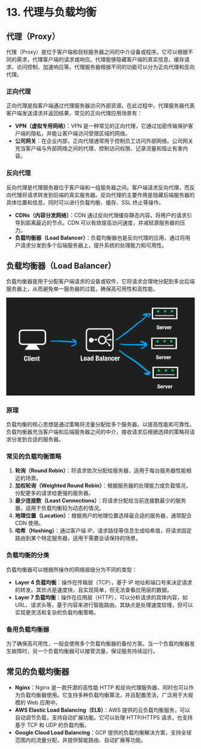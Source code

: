 # 13. 代理与负载均衡

## 代理（Proxy）

代理（Proxy）是位于客户端和目标服务器之间的中介设备或程序。它可以根据不同的需求，代理客户端的请求或响应。代理能够隐藏客户端的真实信息、缓存请求、访问控制、加速响应等。代理服务器根据不同的功能可以分为正向代理和反向代理。

### 正向代理

正向代理是指客户端通过代理服务器访问外部资源。在此过程中，代理服务器代表客户端发送请求并返回结果，常见的正向代理应用场景有：

- **VPN（虚拟专用网络）**：VPN 是一种常见的正向代理，它通过加密传输保护客户端的隐私，并能让客户端访问受限区域的网络。
- **公司网关**：在企业内部，正向代理通常用于控制员工访问外部网络。公司网关充当客户端与外部网络之间的代理，控制访问权限、记录流量和阻止有害内容。

### 反向代理

反向代理是代理服务器位于客户端和一组服务器之间。客户端请求反向代理，而反向代理将请求转发到后端的真实服务器。反向代理的主要作用是隐藏后端服务器的具体位置和信息，同时可以进行负载均衡、缓存、SSL 终止等操作。

- **CDNs（内容分发网络）**：CDN 通过反向代理缓存静态内容，将用户的请求引导到距离最近的节点。CDN 可以有效提高访问速度，并减轻源服务器的压力。
- **负载均衡器（Load Balancer）**：负载均衡器也是反向代理的应用，通过将用户请求分发到多个后端服务器上，提升系统的处理能力和可用性。

## 负载均衡器（Load Balancer）

负载均衡器是用于分配客户端请求的设备或软件，它将请求合理地分配到多台后端服务器上，从而避免单一服务器的过载，确保高可用性和高性能。

![](../image/system-5.png)

### 原理

负载均衡的核心思想是通过策略将流量分配给多个服务器，以提高性能和可靠性。负载均衡器充当客户端和后端服务器之间的中介，接收请求后根据选择的策略将请求分发到合适的服务器。

### 常见的负载均衡策略

1. **轮询（Round Robin）**：将请求依次分配给服务器，适用于每台服务器性能相近的场景。
2. **加权轮询（Weighted Round Robin）**：根据服务器的处理能力或负载情况，分配更多的请求给更强的服务器。
3. **最少连接数（Least Connections）**：将请求分配给当前连接数最少的服务器，适用于负载均衡较为动态的情况。
4. **地理位置（Location）**：根据用户的地理位置选择最合适的服务器，通常配合 CDN 使用。
5. **哈希（Hashing）**：通过客户端 IP、请求路径等信息生成哈希值，将请求固定路由到某个特定服务器，适用于需要会话保持的场景。

### 负载均衡的分类

负载均衡器可以根据所操作的网络层级分为不同的类型：

- **Layer 4 负载均衡**：操作在传输层（TCP），基于 IP 地址和端口号来决定请求的转发。其优点是速度快，且实现简单，但无法查看应用层的数据。
- **Layer 7 负载均衡**：操作在应用层（HTTP），可以分析请求的具体内容，如 URL、请求头等，基于内容来进行智能路由。其缺点是处理速度较慢，但可以实现更灵活和复杂的负载均衡策略。

### 备用负载均衡器

为了确保高可用性，一般会使用多个负载均衡器的备份方案。当一个负载均衡器发生故障时，另一个负载均衡器可以接管流量，保证服务持续运行。

## 常见的负载均衡器

- **Nginx**：Nginx 是一款开源的高性能 HTTP 和反向代理服务器，同时也可以作为负载均衡器使用。它支持多种负载均衡算法，并且配置灵活，广泛用于大规模的 Web 应用中。
- **AWS Elastic Load Balancing（ELB）**：AWS 提供的云负载均衡服务，可以自动调节负载，支持自动扩展功能。它可以处理 HTTP/HTTPS 请求，也支持基于 TCP 和 UDP 的负载均衡。
- **Google Cloud Load Balancing**：GCP 提供的负载均衡解决方案，支持全球范围内的流量分配，并提供智能路由、自动扩展等功能。
